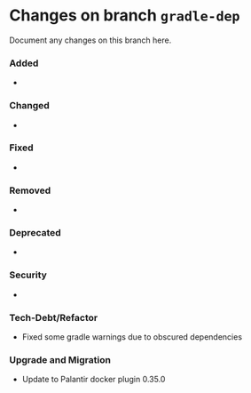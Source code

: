 # Changes on branch `gradle-dep`
Document any changes on this branch here.
### Added
- 

### Changed
- 

### Fixed
- 

### Removed
- 

### Deprecated
- 

### Security
- 

### Tech-Debt/Refactor
- Fixed some gradle warnings due to obscured dependencies

### Upgrade and Migration
- Update to Palantir docker plugin 0.35.0
